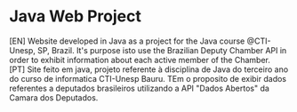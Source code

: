 # Java Web Project
[EN] Website developed in Java as a project for the Java course @CTI-Unesp, SP, Brazil. It's purpose isto use the Brazilian Deputy Chamber API in order to exhibit information about each active member of the Chamber.  <br>
[PT] Site feito em java, projeto referente à disciplina de Java do terceiro ano do curso de informatica CTI-Unesp Bauru. TEm o proposito de exibir dados referentes a deputados brasileiros utilizando a API "Dados Abertos" da Camara dos Deputados.
